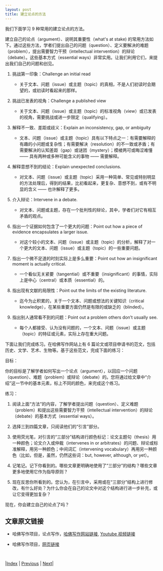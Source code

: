 ```yaml
---
layout: post
title: 建立论点的方法
---
```


我们下面学习 9 种常用的建立论点的方法。

建立自己的论点（argument）、说明其重要性（what's at stake) 的常用方法如下。通过这些方法，学者们提出自己的问题（question）、定义要解决的难题（problem），提出需要智力干预（intellectual intervention）的辩论（debate）。这些基本方式（essential ways）非常实用。让我们利用它们，来提出我们自己的问题和创见。

1. 挑战第一印象：Challenge an initial read
   - 关于文本、问题（issue）或主题（topic）的真相，不是人们初读时会期望的，或初读时看起来的那样。

2. 挑战已发表的视角：Challenge a published view
   - 关于文本、问题（issue）或主题（topic）的标准视角（view）或已发表的视角，需要挑战或进一步限定（qualifying）。

3. 解释不一致、差距或歧义：Explain an inconsistency, gap, or ambiguity
   - 文本、问题（issue）或主题（topic）具有以下特点之一：有需要解释的有趣的小问题或复杂性；有需要解决（resolution）的不一致或矛盾；有需要解决的认知差距（gap）或谜团（mystery）；模棱两可或晦涩难懂 —— 具有两种或多种可能含义的事物 —— 需要解释。

4. 解释意想不到的结论：Explain unexpected conclusions.
   - 对文本、问题（issue）或主题（topic）采用一种简单、常见或特别明显的方法处理后，得到的结果，比初看起来，更复杂、意想不到，或有不明显的含义 —— 也许解释了更多。

5. 介入辩论：Intervene in a debate.
   - 对文本、问题或主题，存在一个批判性的辩论，其中，学者们对它有相互矛盾的观点。

6. 指出一个证据如何包含了一个更大的问题：Point out how a piece of evidence encapsulates a larger issue.
   - 对这个较小的文本、问题（issue）或主题（topic）的分析，解释了对一个更大的文本、问题（issue）或主题（topic）的一些重要问题。

7. 指出一个微不足道的时刻实际上是多么重要：Point out how an insignificant moment is actually critical.
   - 一个看似无关紧要（tangential）或不重要（insignificant）的事情，实际上是中心（central）或本质（essential）的。

8. 指出现有文献的局限性：Point out the limits of the existing literature.
   - 迄今为止积累的，关于一个文本、问题或想法的关键知识（critical knowledge），在某些重要方面仍然是有限的或缺乏的（blinded）。

9. 指出别人通常看不到的问题：Point out a problem others don’t usually see.
    - 每个人都接受、认为没有问题的，一个文本、问题（issue）或主题（topic）的特征或元素，实际上存在重大问题。

下面让我们完成练习。在哈佛写作网站上有 6 篇论文或项目申请书的范文，包括历史、文学、艺术、生物等。基于这些范文，完成下面的练习：

目标：

你的目标是了解学者如何写出一个论点（argument），以回应一个问题（question）、难题（problem）或辩论（debate）的。您将通过给文章中“介绍”这一节中的基本元素，标上不同的颜色，来完成这个练习。

练习：

1. 阅读上面“方法”的内容，了解学者提出问题（question）、定义难题（problem）和提出这些需要智力干预（intellectual intervention）的辩论（debate）的基本方式（essential ways）。

2. 选择三到四篇文章，只阅读他们的“引言”部分。

3. 使用荧光笔，对引言的“三部分”结构进行颜色标记：论文主题句（thesis）用一种颜色；论文介入或仲裁（intervenes in or arbitrates）的问题、辩论或标准解释，用另一种颜色；中间词汇（intervening vocabulary）再用另一种颜色（比如，但是，虽然，仍然这些词：but, however, although, or yet）。

4. 记笔记。记下你看到的。哪些文章更明确地使用了“三部分”的结构？哪些文章更多地使用它作为指导原则？

5. 现在反思你所看到的。您认为，在引言中，采用或在“三部分”结构上进行修改，有什么好处？为什么你会在自己的论文中对这个结构进行进一步补充，或让它变得更加复杂？

现在，你会建立自己的论点了吗？

## 文章原文链接

- 哈佛写作项目，论点写作，[哈佛写作网站链接](https://www.harvardwrites.com/writing-an-argument), [Youtube 视频链接](https://youtu.be/D5mOwA-SIaI)

- 哈佛写作项目，[网页链接](https://www.harvardwrites.com/)

<br/>

|[Index](../../) | [Previous](1-2-thesis) | [Next](1-4-controverse)|
